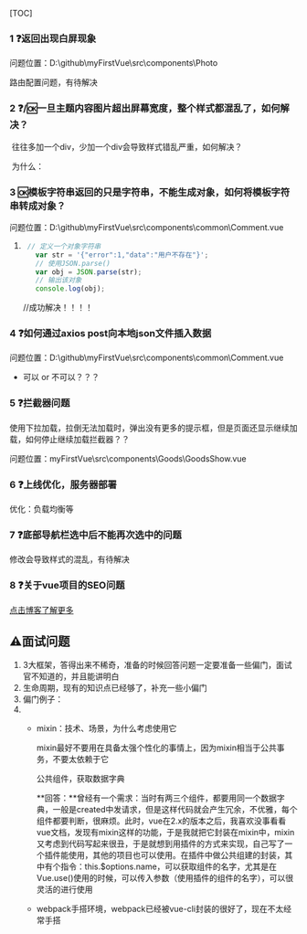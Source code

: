[TOC]



### 1 :question:返回出现白屏现象

问题位置：D:\github\myFirstVue\src\components\Photo

路由配置问题，有待解决

### 2  :question:/:ok:一旦主题内容图片超出屏幕宽度，整个样式都混乱了，如何解决？

​	往往多加一个div，少加一个div会导致样式错乱严重，如何解决？

​	为什么：

### 3  :ok:模板字符串返回的只是字符串，不能生成对象，如何将模板字符串转成对象？

问题位置：D:\github\myFirstVue\src\components\common\Comment.vue

1. ```JavaScript
    // 定义一个对象字符串
      var str = '{"error":1,"data":"用户不存在"}';
      // 使用JSON.parse()
      var obj = JSON.parse(str);
      // 输出该对象
      console.log(obj);
    ```


   //成功解决！！！！
### 4  :question:如何通过axios post向本地json文件插入数据

问题位置：D:\github\myFirstVue\src\components\common\Comment.vue

- 可以 or 不可以？？？

### 5  :question:拦截器问题

使用下拉加载，拉倒无法加载时，弹出没有更多的提示框，但是页面还显示继续加载，如何停止继续加载拦截器？？

问题位置：myFirstVue\src\components\Goods\GoodsShow.vue

### 6 :question:上线优化，服务器部署

优化：负载均衡等

### 7 :question:底部导航栏选中后不能再次选中的问题

修改会导致样式的混乱，有待解决

### 8 :question:关于vue项目的SEO问题

[点击博客了解更多](https://blog.csdn.net/codeLiuguisheng/article/details/79634422)



##   :warning:面试问题

1. 3大框架，答得出来不稀奇，准备的时候回答问题一定要准备一些偏门，面试官不知道的，并且能讲明白
2. 生命周期，现有的知识点已经够了，补充一些小偏门
3. 偏门例子：
4. - mixin：技术、场景，为什么考虑使用它

     mixin最好不要用在具备太强个性化的事情上，因为mixin相当于公共事务，不要太依赖于它

     公共组件，获取数据字典

     **回答：**曾经有一个需求：当时有两三个组件，都要用同一个数据字典，一般是created中发请求，但是这样代码就会产生冗余，不优雅，每个组件都要判断，很麻烦。此时，vue在2.x的版本之后，我喜欢没事看看vue文档，发现有mixin这样的功能，于是我就把它封装在mixin中，mixin又考虑到代码写起来很丑，于是就想到用插件的方式来实现，自己写了一个插件能使用，其他的项目也可以使用。在插件中做公共组建的封装，其中有个指令：this.$options.name，可以获取组件的名字，尤其是在Vue.use()使用的时候，可以传入参数（使用插件的组件的名字），可以很灵活的进行使用

   - webpack手搭环境，webpack已经被vue-cli封装的很好了，现在不太经常手搭













